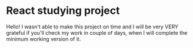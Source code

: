# React studying project

Hello! I wasn't able to make this project on time and I will be very VERY grateful if you'll check my work in couple of days, when I will complete the minimum working version of it.


